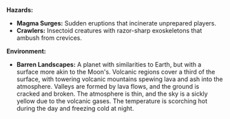 **Hazards:**

- **Magma Surges:** Sudden eruptions that incinerate unprepared players.
- **Crawlers:** Insectoid creatures with razor-sharp exoskeletons that ambush from crevices.

**Environment:**

- **Barren Landscapes:** A planet with similarities to Earth, but with a surface more akin to the Moon's. Volcanic regions cover a third of the surface, with towering volcanic mountains spewing lava and ash into the atmosphere. Valleys are formed by lava flows, and the ground is cracked and broken. The atmosphere is thin, and the sky is a sickly yellow due to the volcanic gases. The temperature is scorching hot during the day and freezing cold at night.
